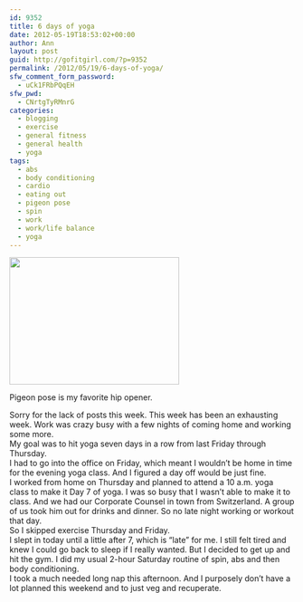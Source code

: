 ```yaml
---
id: 9352
title: 6 days of yoga
date: 2012-05-19T18:53:02+00:00
author: Ann
layout: post
guid: http://gofitgirl.com/?p=9352
permalink: /2012/05/19/6-days-of-yoga/
sfw_comment_form_password:
  - uCk1FRbPQqEH
sfw_pwd:
  - CNrtgTyRMnrG
categories:
  - blogging
  - exercise
  - general fitness
  - general health
  - yoga
tags:
  - abs
  - body conditioning
  - cardio
  - eating out
  - pigeon pose
  - spin
  - work
  - work/life balance
  - yoga
---
```

<div id="attachment_9353" style="width: 310px" class="wp-caption alignleft">
  <a href="http://gofitgirl.com/?attachment_id=9353" rel="attachment wp-att-9353"><img class="size-medium wp-image-9353" title="photo 2_2" src="http://gofitgirl.com/wp-content/uploads/2012/05/photo-2_2-300x225.jpg" alt="" width="300" height="225" /></a>
  
  <p class="wp-caption-text">
    Pigeon pose is my favorite hip opener.
  </p>
</div>

  
Sorry for the lack of posts this week. This week has been an exhausting week. Work was crazy busy with a few nights of coming home and working some more.  
My goal was to hit yoga seven days in a row from last Friday through Thursday.  
I had to go into the office on Friday, which meant I wouldn&#8217;t be home in time for the evening yoga class. And I figured a day off would be just fine.  
I worked from home on Thursday and planned to attend a 10 a.m. yoga class to make it Day 7 of yoga. I was so busy that I wasn&#8217;t able to make it to class. And we had our Corporate Counsel in town from Switzerland. A group of us took him out for drinks and dinner. So no late night working or workout that day.  
So I skipped exercise Thursday and Friday.  
I slept in today until a little after 7, which is &#8220;late&#8221; for me. I still felt tired and knew I could go back to sleep if I really wanted. But I decided to get up and hit the gym. I did my usual 2-hour Saturday routine of spin, abs and then body conditioning.  
I took a much needed long nap this afternoon. And I purposely don&#8217;t have a lot planned this weekend and to just veg and recuperate.